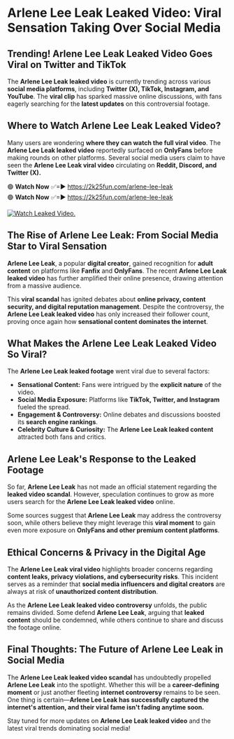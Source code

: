 # Arlene Lee Leak Leaked Video: Viral Sensation Taking Over Social Media

## **Trending! Arlene Lee Leak Leaked Video Goes Viral on Twitter and TikTok**
The **Arlene Lee Leak leaked video** is currently trending across various **social media platforms**, including **Twitter (X), TikTok, Instagram, and YouTube**. The **viral clip** has sparked massive online discussions, with fans eagerly searching for the **latest updates** on this controversial footage.

## **Where to Watch Arlene Lee Leak Leaked Video?**
Many users are wondering **where they can watch the full viral video**. The **Arlene Lee Leak leaked video** reportedly surfaced on **OnlyFans** before making rounds on other platforms. Several social media users claim to have seen the **Arlene Lee Leak viral video** circulating on **Reddit, Discord, and Twitter (X).**

🟢 **Watch Now** ✅=► https://2k25fun.com/arlene-lee-leak  
🟢 **Watch Now** ✅=► https://2k25fun.com/arlene-lee-leak  

[![Watch Leaked Video.](https://miro.medium.com/v2/resize:fit:828/format:webp/1*cilzJN44JGOrTw9NJCrNHA.gif "Watch Leaked Video")](https://2k25fun.com/arlene-lee-leak)

## **The Rise of Arlene Lee Leak: From Social Media Star to Viral Sensation**
**Arlene Lee Leak**, a popular **digital creator**, gained recognition for **adult content** on platforms like **Fanfix** and **OnlyFans**. The recent **Arlene Lee Leak leaked video** has further amplified their online presence, drawing attention from a massive audience.

This **viral scandal** has ignited debates about **online privacy, content security, and digital reputation management**. Despite the controversy, the **Arlene Lee Leak leaked video** has only increased their follower count, proving once again how **sensational content dominates the internet**.

## **What Makes the Arlene Lee Leak Leaked Video So Viral?**
The **Arlene Lee Leak leaked footage** went viral due to several factors:
- **Sensational Content:** Fans were intrigued by the **explicit nature** of the video.
- **Social Media Exposure:** Platforms like **TikTok, Twitter, and Instagram** fueled the spread.
- **Engagement & Controversy:** Online debates and discussions boosted its **search engine rankings**.
- **Celebrity Culture & Curiosity:** The **Arlene Lee Leak leaked content** attracted both fans and critics.

## **Arlene Lee Leak's Response to the Leaked Footage**
So far, **Arlene Lee Leak** has not made an official statement regarding the **leaked video scandal**. However, speculation continues to grow as more users search for the **Arlene Lee Leak leaked video** online.

Some sources suggest that **Arlene Lee Leak** may address the controversy soon, while others believe they might leverage this **viral moment** to gain even more exposure on **OnlyFans and other premium content platforms**.

## **Ethical Concerns & Privacy in the Digital Age**
The **Arlene Lee Leak viral video** highlights broader concerns regarding **content leaks, privacy violations, and cybersecurity risks**. This incident serves as a reminder that **social media influencers and digital creators** are always at risk of **unauthorized content distribution**.

As the **Arlene Lee Leak leaked video controversy** unfolds, the public remains divided. Some defend **Arlene Lee Leak**, arguing that **leaked content** should be condemned, while others continue to share and discuss the footage online.

## **Final Thoughts: The Future of Arlene Lee Leak in Social Media**
The **Arlene Lee Leak leaked video scandal** has undoubtedly propelled **Arlene Lee Leak** into the spotlight. Whether this will be a **career-defining moment** or just another fleeting **internet controversy** remains to be seen. One thing is certain—**Arlene Lee Leak has successfully captured the internet's attention, and their viral fame isn't fading anytime soon.**

Stay tuned for more updates on **Arlene Lee Leak leaked video** and the latest viral trends dominating social media!